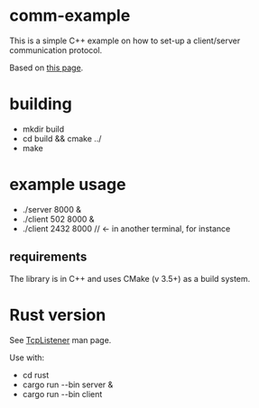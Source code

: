 # comm-example

This is a simple C++ example on how to set-up a client/server communication
protocol.

Based on [this page](https://www.geeksforgeeks.org/socket-programming-cc/).

# building

 * mkdir build
 * cd build && cmake ../
 * make

# example usage

 * ./server 8000 &
 * ./client 502 8000 &
 * ./client 2432 8000     // <- in another terminal, for instance

## requirements

  The library is in C++ and uses CMake (v 3.5+) as a build system.

# Rust version

  See [TcpListener](https://doc.rust-lang.org/std/net/struct.TcpListener.html) man page.

Use with:

 * cd rust
 * cargo run --bin server &
 * cargo run --bin client

